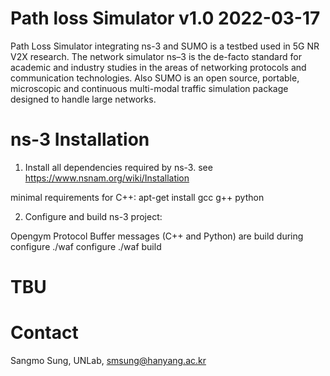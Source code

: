 # Path loss Simulator v1.0  2022-03-17

Path Loss Simulator integrating ns-3 and SUMO is a testbed used in 5G NR V2X research. The network simulator ns–3 is the de-facto standard for academic and industry studies in the areas of networking protocols and communication technologies. Also SUMO is an open source, portable, microscopic and continuous multi-modal traffic simulation package designed to handle large networks.

# ns-3 Installation

1. Install all dependencies required by ns-3. 
see https://www.nsnam.org/wiki/Installation


  minimal requirements for C++:
  apt-get install gcc g++ python


2. Configure and build ns-3 project:


  Opengym Protocol Buffer messages (C++ and Python) are build during configure
  ./waf configure
  ./waf build



# TBU

# Contact
Sangmo Sung, UNLab, smsung@hanyang.ac.kr
